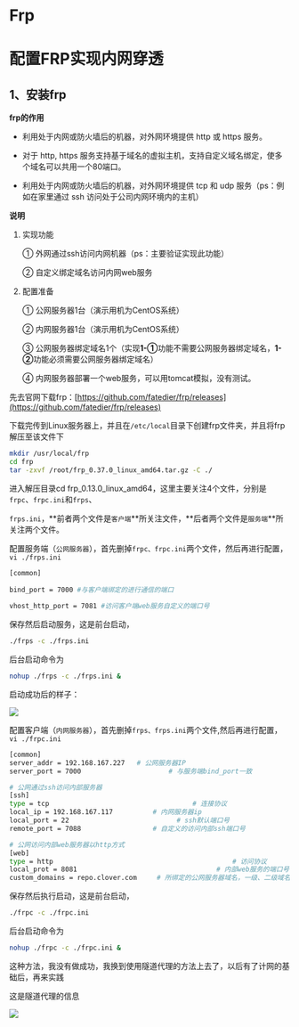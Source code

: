 # Frp


# 配置FRP实现内网穿透

## 1、安装frp

**frp的作用**

- 利用处于内网或防火墙后的机器，对外网环境提供 http 或 https 服务。


- 对于 http, https 服务支持基于域名的虚拟主机，支持自定义域名绑定，使多个域名可以共用一个80端口。


- 利用处于内网或防火墙后的机器，对外网环境提供 tcp 和 udp 服务（ps：例如在家里通过 ssh 访问处于公司内网环境内的主机）


**说明**

1. 实现功能

	① 外网通过ssh访问内网机器（ps：主要验证实现此功能）
	
	② 自定义绑定域名访问内网web服务

2. 配置准备

	① 公网服务器1台（演示用机为CentOS系统）
	
	② 内网服务器1台（演示用机为CentOS系统）
	
	③ 公网服务器绑定域名1个（实现**1-①**功能不需要公网服务器绑定域名，**1-②**功能必须需要公网服务器绑定域名）
	
	④ 内网服务器部署一个web服务，可以用tomcat模拟，没有测试。


先去官网下载frp：[https://github.com/fatedier/frp/releases](https://github.com/fatedier/frp/releases)

下载完传到Linux服务器上，并且在`/etc/local`目录下创建frp文件夹，并且将frp解压至该文件下

~~~bash
mkdir /usr/local/frp
cd frp
tar -zxvf /root/frp_0.37.0_linux_amd64.tar.gz -C ./
~~~

进入解压目录cd frp_0.13.0_linux_amd64，这里主要关注4个文件，分别是`frpc`、`frpc.ini`和`frps`、

`frps.ini`，**前者两个文件是`客户端`**所关注文件，**后者两个文件是`服务端`**所关注两个文件。

配置服务端（`公网服务器`），首先删掉`frpc、frpc.ini`两个文件，然后再进行配置，`vi ./frps.ini`

~~~bash
[common]
    
bind_port = 7000 #与客户端绑定的进行通信的端口
    
vhost_http_port = 7081 #访问客户端web服务自定义的端口号
~~~

保存然后启动服务，这是前台启动，

~~~bash
./frps -c ./frps.ini
~~~

后台启动命令为

~~~bash
nohup ./frps -c ./frps.ini &
~~~

启动成功后的样子：

![](https://cdn.jsdelivr.net/gh/cloverfelix/image/image/20210706211521.png)

配置客户端（`内网服务器`），首先删掉`frps、frps.ini`两个文件,然后再进行配置，`vi ./frpc.ini`

~~~bash
[common]
server_addr = 192.168.167.227   # 公网服务器IP
server_port = 7000              		# 与服务端bind_port一致

# 公网通过ssh访问内部服务器
[ssh]
type = tcp                     				  # 连接协议
local_ip = 192.168.167.117          # 内网服务器ip
local_port = 22                			  # ssh默认端口号
remote_port = 7088              	# 自定义的访问内部ssh端口号

# 公网访问内部web服务器以http方式
[web]
type = http                     						# 访问协议
local_prot = 8081               					# 内部web服务的端口号
custom_domains = repo.clover.com     # 所绑定的公网服务器域名，一级、二级域名都可以
~~~

保存然后执行启动，这是前台启动，

~~~bash
./frpc -c ./frpc.ini
~~~

后台启动命令为

~~~bash
nohup ./frpc -c ./frpc.ini &
~~~

这种方法，我没有做成功，我换到使用隧道代理的方法上去了，以后有了计网的基础后，再来实践

这是隧道代理的信息

![](https://cdn.jsdelivr.net/gh/cloverfelix/image/image/20210706221516.png)
